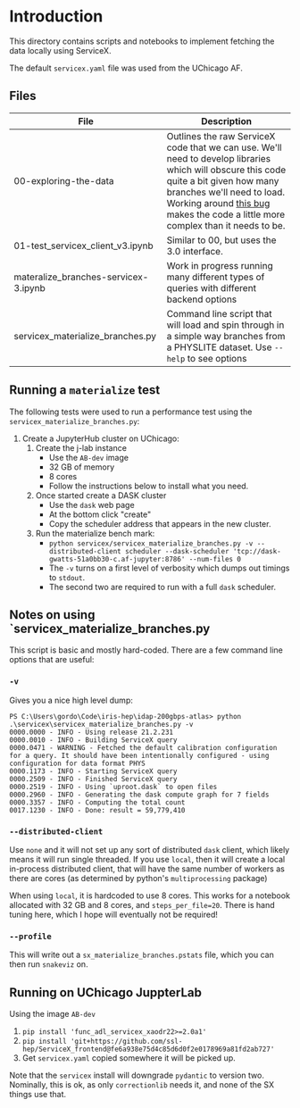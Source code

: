 # Introduction

This directory contains scripts and notebooks to implement fetching the data locally using ServiceX.

The default `servicex.yaml` file was used from the UChicago AF.

## Files

| File | Description |
|------|-------------|
| 00-exploring-the-data | Outlines the raw ServiceX code that we can use. We'll need to develop libraries which will obscure this code quite a bit given how many branches we'll need to load. Working around [this bug](https://github.com/dask-contrib/dask-awkward/issues/456) makes the code a little more complex than it needs to be.  |
| 01-test_servicex_client_v3.ipynb | Similar to 00, but uses the 3.0 interface. |
| materalize_branches-servicex-3.ipynb | Work in progress running many different types of queries with different backend options |
| servicex_materialize_branches.py | Command line script that will load and spin through in a simple way branches from a PHYSLITE dataset. Use `--help` to see options |

## Running a `materialize` test

The following tests were used to run a performance test using the `servicex_materialize_branches.py`:

1. Create a JupyterHub cluster on UChicago:
    1. Create the j-lab instance
        * Use the `AB-dev` image
        * 32 GB of memory
        * 8 cores
        * Follow the instructions below to install what you need.
    2. Once started create a DASK cluster
        * Use the `dask` web page
        * At the bottom click "create"
        * Copy the scheduler address that appears in the new cluster.
    3. Run the materialize bench mark:
        * `python servicex/servicex_materialize_branches.py -v --distributed-client scheduler --dask-scheduler 'tcp://dask-gwatts-51a0bb30-c.af-jupyter:8786' --num-files 0`
        * The `-v` turns on a first level of verbosity which dumps out timings to `stdout`.
        * The second two are required to run with a full `dask` scheduler.

## Notes on using `servicex_materialize_branches.py

This script is basic and mostly hard-coded. There are a few command line options that are useful:

### `-v`

Gives you a nice high level dump:

```text
PS C:\Users\gordo\Code\iris-hep\idap-200gbps-atlas> python .\servicex\servicex_materialize_branches.py -v     
0000.0000 - INFO - Using release 21.2.231
0000.0010 - INFO - Building ServiceX query
0000.0471 - WARNING - Fetched the default calibration configuration for a query. It should have been intentionally configured - using configuration for data format PHYS
0000.1173 - INFO - Starting ServiceX query
0000.2509 - INFO - Finished ServiceX query
0000.2519 - INFO - Using `uproot.dask` to open files
0000.2960 - INFO - Generating the dask compute graph for 7 fields
0000.3357 - INFO - Computing the total count
0017.1230 - INFO - Done: result = 59,779,410
```

### `--distributed-client`

Use `none` and it will not set up any sort of distributed `dask` client, which likely means it will run single threaded. If you use `local`, then it will create a local in-process distributed client, that will have the same number of workers as there are cores (as determined by python's `multiprocessing` package)

When using `local`, it is hardcoded to use 8 cores. This works for a notebook allocated with 32 GB and 8 cores, and `steps_per_file=20`. There is hand tuning here, which I hope will eventually not be required!

### `--profile`

This will write out a `sx_materialize_branches.pstats` file, which you can then run `snakeviz` on.

## Running on UChicago JuppterLab

Using the image `AB-dev`

1. `pip install 'func_adl_servicex_xaodr22>=2.0a1'`
1. `pip install 'git+https://github.com/ssl-hep/ServiceX_frontend@fe6a938e75d4c85d6d0f2e0178969a81fd2ab727'`
1. Get `servicex.yaml` copied somewhere it will be picked up.

Note that the `servicex` install will downgrade `pydantic` to version two. Nominally, this is ok, as only `correctionlib` needs it, and none of the SX things use that.
